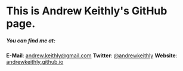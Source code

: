 # This is Andrew Keithly's GitHub page.

##### You can find me at:
**E-Mail**: [andrew.keithly@gmail.com](mailto:andrew.keithly@gmail.com)
**Twitter**: [@andrewkeithly](https://twitter.com/andrewkeithly)
**Website**: [andrewkeithly.github.io](http://andrewkeithly.github.io)
